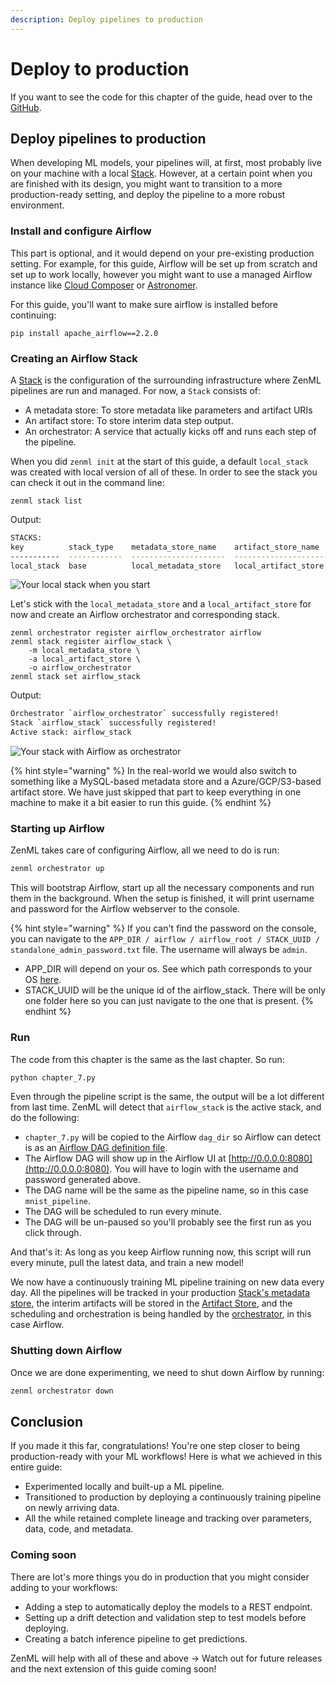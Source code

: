 ```yaml
---
description: Deploy pipelines to production
---
```


# Deploy to production

If you want to see the code for this chapter of the guide, head over to the [GitHub](https://github.com/zenml-io/zenml/tree/main/examples/low\_level\_guide/chapter\_7.py).

## Deploy pipelines to production

When developing ML models, your pipelines will, at first, most probably live on your machine with a local [Stack](../../core-concepts.md). However, at a certain point when you are finished with its design, you might want to transition to a more production-ready setting, and deploy the pipeline to a more robust environment.

### Install and configure Airflow

This part is optional, and it would depend on your pre-existing production setting. For example, for this guide, Airflow will be set up from scratch and set up to work locally, however you might want to use a managed Airflow instance like [Cloud Composer](https://cloud.google.com/composer) or [Astronomer](https://astronomer.io).

For this guide, you'll want to make sure airflow is installed before continuing:

```shell
pip install apache_airflow==2.2.0
```

### Creating an Airflow Stack

A [Stack](../../core-concepts.md) is the configuration of the surrounding infrastructure where ZenML pipelines are run and managed. For now, a `Stack` consists of:

* A metadata store: To store metadata like parameters and artifact URIs
* An artifact store: To store interim data step output.
* An orchestrator: A service that actually kicks off and runs each step of the pipeline.

When you did `zenml init` at the start of this guide, a default `local_stack` was created with local version of all of these. In order to see the stack you can check it out in the command line:

```shell
zenml stack list
```

Output:

```bash
STACKS:
key          stack_type    metadata_store_name    artifact_store_name    orchestrator_name
-----------  ------------  ---------------------  ---------------------  -------------------
local_stack  base          local_metadata_store   local_artifact_store   local_orchestrato
```

![Your local stack when you start](../../.gitbook/assets/localstack.png)

Let's stick with the `local_metadata_store` and a `local_artifact_store` for now and create an Airflow orchestrator and corresponding stack.

```shell
zenml orchestrator register airflow_orchestrator airflow
zenml stack register airflow_stack \
    -m local_metadata_store \
    -a local_artifact_store \
    -o airflow_orchestrator
zenml stack set airflow_stack
```

Output:

```bash
Orchestrator `airflow_orchestrator` successfully registered!
Stack `airflow_stack` successfully registered!
Active stack: airflow_stack
```

![Your stack with Airflow as orchestrator](../../.gitbook/assets/localstack-with-airflow-orchestrator.png)

{% hint style="warning" %}
In the real-world we would also switch to something like a MySQL-based metadata store and a Azure/GCP/S3-based artifact store. We have just skipped that part to keep everything in one machine to make it a bit easier to run this guide.
{% endhint %}

### Starting up Airflow

ZenML takes care of configuring Airflow, all we need to do is run:

```bash
zenml orchestrator up
```

This will bootstrap Airflow, start up all the necessary components and run them in the background. When the setup is finished, it will print username and password for the Airflow webserver to the console.

{% hint style="warning" %}
If you can't find the password on the console, you can navigate to the `APP_DIR / airflow / airflow_root / STACK_UUID / standalone_admin_password.txt` file. The username will always be `admin`.

* APP\_DIR will depend on your os. See which path corresponds to your OS [here](https://click.palletsprojects.com/en/8.0.x/api/#click.get\_app\_dir).
* STACK\_UUID will be the unique id of the airflow\_stack. There will be only one folder here so you can just navigate to the one that is present.
{% endhint %}

### Run

The code from this chapter is the same as the last chapter. So run:

```python
python chapter_7.py
```

Even through the pipeline script is the same, the output will be a lot different from last time. ZenML will detect that `airflow_stack` is the active stack, and do the following:

* `chapter_7.py` will be copied to the Airflow `dag_dir` so Airflow can detect is as an [Airflow DAG definition file](https://airflow.apache.org/docs/apache-airflow/stable/tutorial.html#it-s-a-dag-definition-file).
* The Airflow DAG will show up in the Airflow UI at [http://0.0.0.0:8080](http://0.0.0.0:8080). You will have to login with the username and password generated above.
* The DAG name will be the same as the pipeline name, so in this case `mnist_pipeline`.
* The DAG will be scheduled to run every minute.
* The DAG will be un-paused so you'll probably see the first run as you click through.

And that's it: As long as you keep Airflow running now, this script will run every minute, pull the latest data, and train a new model!

We now have a continuously training ML pipeline training on new data every day. All the pipelines will be tracked in your production [Stack's metadata store](../../core-concepts.md), the interim artifacts will be stored in the [Artifact Store](../../core-concepts.md), and the scheduling and orchestration is being handled by the [orchestrator](../../core-concepts.md), in this case Airflow.

### Shutting down Airflow

Once we are done experimenting, we need to shut down Airflow by running:

```bash
zenml orchestrator down
```

## Conclusion

If you made it this far, congratulations! You're one step closer to being production-ready with your ML workflows! Here is what we achieved in this entire guide:

* Experimented locally and built-up a ML pipeline.
* Transitioned to production by deploying a continuously training pipeline on newly arriving data.
* All the while retained complete lineage and tracking over parameters, data, code, and metadata.

### Coming soon

There are lot's more things you do in production that you might consider adding to your workflows:

* Adding a step to automatically deploy the models to a REST endpoint.
* Setting up a drift detection and validation step to test models before deploying.
* Creating a batch inference pipeline to get predictions.

ZenML will help with all of these and above -> Watch out for future releases and the next extension of this guide coming soon!
